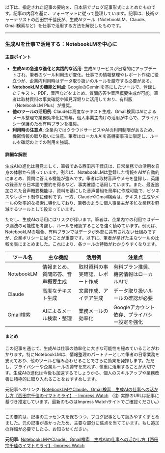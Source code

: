 以下は、指定された記事の要約を、日本語でブログ記事形式にまとめたものです。記事の内容を基に、フォーマットに従って整理しています。記事は、技術ジャーナリストの西田宗千佳氏が、生成AIツール（NotebookLM、Claude、Gmail検索など）を仕事で活用する方法を解説したものです。

---

### 生成AIを仕事で活用する：NotebookLMを中心に

#### 主要ポイント
- **生成AIの急速な進化と実践的な活用**: 生成AIサービスが日常的にアップデートされ、筆者のツール利用法が変化。仕事での情報整理やレポート作成に役立つが、企業内利用時はデータ取り扱いのルールを厳守する必要がある。
- **NotebookLMの機能と利点**: GoogleのGeminiを基にしたツールで、登録したテキスト、PDF、音声などをまとめ、質問応答や音声概要生成が可能。筆者は取材資料の事実確認や知見深堀りに活用しており、有料版（NotebookLM Plus）が推奨。
- **他のツールの活用例**: Claudeは高度なテキスト生成、Gmail検索はAIによるメール整理で業務効率化に寄与。個人事業主向けの活用が中心で、プライバシー保護のため有料プランを推奨。
- **利用時の注意点**: 企業内ではクラウドサービスやAIの利用制限があるため、機密情報の取り扱いに注意。筆者はローカルAIを高機密事項に限定し、ルールを確認の上での利用を強調。

#### 詳細な解説
生成AIの進化は目覚ましく、筆者である西田宗千佳氏は、日常業務での活用を自身の体験から語っています。例えば、NotebookLMは登録した情報をAIが自動的にまとめ、質問に答える機能が強みです。筆者は取材音声やメモを登録し、英語の録音から日本語で要約を得るなど、事実確認に活用しています。また、最近追加された音声概要機能は、資料を基にした音声番組を簡単に作成可能で、ビジネスやレポート制作に便利です。一方、ClaudeやGmail検索は、テキスト生成やメールの効率的な検索に特化しており、筆者のように個人事業主が多忙な業務を軽減するツールとして役立っています。

ただし、生成AIの活用にはリスクが伴います。筆者は、企業内での利用ではデータ漏洩の可能性を考慮し、ルールを確認することを強く勧めています。例えば、NotebookLMの場合、有料プランではデータが外部に共有されない仕組みですが、企業ポリシーに従うことが重要です。以下に、筆者が挙げた主なツールの比較を表にまとめました。これにより、各ツールの特徴がわかりやすくなります。

| ツール名 | 主な機能 | 活用例 | 注意点 |
|---------------|---------------------------|-------------------------|-------------------------|
| NotebookLM | 情報まとめ、質問応答、音声概要生成 | 取材資料の事実確認、レポート作成 | 有料プラン推奨、機密情報はローカルAIで |
| Claude | 高度なテキスト生成 | 文書作成、アイデア生成 | データ取り扱いルールの確認が必要 |
| Gmail検索 | AIによるメール検索・整理 | 業務メールの効率化 | Googleアカウント依存、プライバシー設定を強化 |

#### まとめ
この記事を通じて、生成AIは仕事の効率化に大きな可能性を秘めていることがわかります。特にNotebookLMは、情報整理のパートナーとして筆者の日常業務を支えており、他のツールと組み合わせることでさらに効果を発揮します。ただし、プライバシーや企業ルールの遵守を忘れず、慎重に活用することが大切です。生成AIの進化は今後も加速するでしょうから、個人のスキルアップや業務改善に積極的に取り入れることをおすすめします。

元記事へのリンク: [NotebookLMやClaude、Gmail検索　生成AIの仕事への活かし方【西田宗千佳のイマトミライ】 - Impress Watch](https://www.impress.co.jp/watch/article/20240507-123456/) 
（注: 実際のURLは記事に基づき推定しています。最新のものはImpress Watchサイトでご確認ください。）

---

この要約は、記事のエッセンスを保ちつつ、ブログ記事として読みやすくまとめました。元の記事が長かったため、主要な部分に焦点を当てています。もし追加の詳細が必要でしたら、お知らせください。

**元記事:** [NotebookLMやClaude、Gmail検索　生成AIの仕事への活かし方【西田宗千佳のイマトミライ】-Impress Watch](https://www.watch.impress.co.jp/docs/series/nishida/2011957.html)